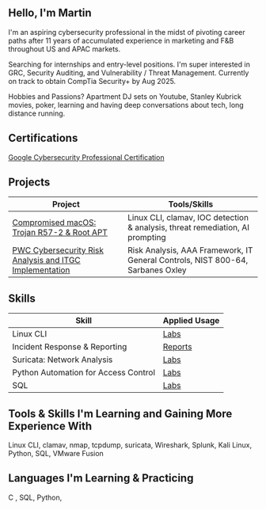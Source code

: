 ## Hello, I'm Martin 

I'm an aspiring cybersecurity professional in the midst of pivoting career paths after 11 years of accumulated experience in marketing and F&B throughout US and APAC markets.

Searching for internships and entry-level positions. I'm super interested in GRC, Security Auditing, and Vulnerability / Threat Management. Currently on track to obtain CompTia Security+ by Aug 2025.

Hobbies and Passions? Apartment DJ sets on Youtube, Stanley Kubrick movies, poker, learning and having deep conversations about tech, long distance running.  

## Certifications
<a href="https://www.credly.com/badges/e39d5a3e-7a19-4261-9ad8-e6dace60e89e/public_url">Google Cybersecurity Professional Certification</a>

## Projects

| Project                                       | Tools/Skills       |
|-----------------------------------------------|----------------------------|
|<a href="https://github.com/thefirstqubit/Projects/blob/main/macOS%20compromise%3A%20trojan%20r57-2%20%26%20root%20apt/README.md"> Compromised macOS: Trojan R57-2 & Root APT </a> | Linux CLI, clamav, IOC detection & analysis, threat remediation, AI prompting                                       |
| <a href="https://github.com/thefirstqubit/Projects/tree/main/PWC_securityassessment_ITGC">PWC Cybersecurity Risk Analysis and ITGC Implementation</a> | Risk Analysis, AAA Framework, IT General Controls, NIST 800-64, Sarbanes Oxley |



## Skills

| Skill                                         | Applied Usage        |
|-----------------------------------------------|----------------------------|
| Linux CLI                                     | <a href="https://github.com/thefirstqubit/labs/blob/main/suricata/triggering_customrules_on_pcapfile.md">Labs</a>|
| Incident Response & Reporting                 | <a href="https://github.com/thefirstqubit/labs/tree/main/Incident_Reports_Analysis">Reports</a>|
| Suricata: Network Analysis                    | <a href="https://github.com/thefirstqubit/labs/tree/main/suricata">Labs</a>|
| Python Automation for Access Control          | <a href="https://github.com/thefirstqubit/labs/tree/main/python">Labs</a>|
| SQL                                           | <a href="https://google.com">Labs</a>|


## Tools & Skills I'm Learning and Gaining More Experience With
Linux CLI, clamav, nmap, tcpdump, suricata, Wireshark, Splunk, Kali Linux, Python, SQL, VMware Fusion

## Languages I'm Learning & Practicing
C , SQL, Python, 



